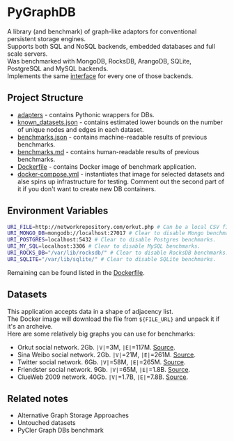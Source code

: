 # PyGraphDB

A library (and benchmark) of graph-like adaptors for conventional persistent storage engines. <br/>
Supports both SQL and NoSQL backends, embedded databases and full scale servers. <br/>
Was benchmarked with MongoDB, RocksDB, ArangoDB, SQLite, PostgreSQL and MySQL backends. <br/>
Implements the same [interface](adapters/base.py) for every one of those backends.

## Project Structure

* [adapters](adapters) - contains Pythonic wrappers for DBs.
* [known_datasets.json](known_datasets.json) - contains estimated lower bounds on the number of unique nodes and edges in each dataset.
* [benchmarks.json](benchmarks.json) - contains machine-readable results of previous benchmarks.
* [benchmarks.md](benchmarks.md) - contains human-readable results of previous benchmarks.
* [Dockerfile](Dockerfile) - contains Docker image of benchmark application.
* [docker-compose.yml](docker-compose.yml) - instantiates that image for selected datasets and alse spins up infrastructure for testing. Comment out the second part of it if you don't want to create new DB containers.

## Environment Variables

```sh
URI_FILE=http://networkrepository.com/orkut.php # Can be a local CSV file or archeive.
URI_MONGO_DB=mongodb://localhost:27017 # Clear to disable Mongo benchmarks.
URI_POSTGRES=localhost:5432 # Clear to disable Postgres benchmarks.
URI_MY_SQL=localhost:3306 # Clear to disable MySQL benchmarks.
URI_ROCKS_DB="/var/lib/rocksdb/" # Clear to disable RocksDB benchmarks.
URI_SQLITE="/var/lib/sqlite/" # Clear to disable SQLite benchmarks.
```

Remaining can be found listed in the [Dockerfile](Dockerfile).

## Datasets

This application accepts data in a shape of adjacency list. <br/>
The Docker image will download the file from `${FILE_URL}` and unpack it if it's an archeive. <br/>
Here are some relatively big graphs you can use for benchmarks:

* Orkut social network. 2Gb. `|V|`=3M, `|E|`=117M. [Source](http://networkrepository.com/orkut.php).
* Sina Weibo social network. 2Gb. `|V|`=21M, `|E|`=261M. [Source](http://networkrepository.com/soc-sinaweibo.php).
* Twitter social network. 6Gb. `|V|`=58M, `|E|`=265M. [Source](http://networkrepository.com/soc-twitter.php).
* Friendster social network. 9Gb. `|V|`=65M, `|E|`=1.8B. [Source](http://networkrepository.com/soc-friendster.php).
* ClueWeb 2009 network. 40Gb. `|V|`=1.7B, `|E|`=7.8B. [Source](http://networkrepository.com/web-ClueWeb09.php).

## Related notes

* Alternative Graph Storage Approaches
* Untouched datasets
* PyCler Graph DBs benchmark
